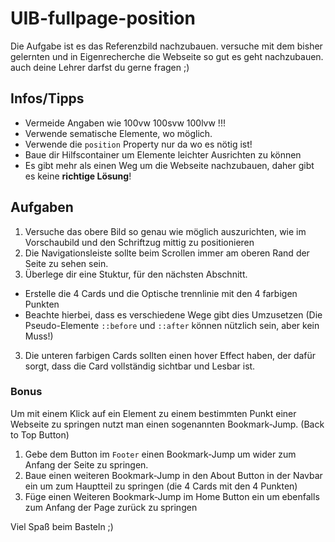# UIB-fullpage-position

Die Aufgabe ist es das Referenzbild nachzubauen. versuche mit dem bisher gelernten und in Eigenrecherche die Webseite so gut es geht nachzubauen.
auch deine Lehrer darfst du gerne fragen ;)

## Infos/Tipps

- Vermeide Angaben wie 100vw 100svw 100lvw !!!
- Verwende sematische Elemente, wo möglich.
- Verwende die `position` Property nur da wo es nötig ist!
- Baue dir Hilfscontainer um Elemente leichter Ausrichten zu können
- Es gibt mehr als einen Weg um die Webseite nachzubauen, daher gibt es keine **richtige Lösung**!

## Aufgaben

1. Versuche das obere Bild so genau wie möglich auszurichten, wie im Vorschaubild und den Schriftzug mittig zu positionieren
2. Die Navigationsleiste sollte beim Scrollen immer am oberen Rand der Seite zu sehen sein.
3. Überlege dir eine Stuktur, für den nächsten Abschnitt.
  - Erstelle die 4 Cards und die Optische trennlinie mit den 4 farbigen Punkten
  - Beachte hierbei, dass es verschiedene Wege gibt dies Umzusetzen (Die Pseudo-Elemente `::before` und `::after` können nützlich sein, aber kein Muss!)
3. Die unteren farbigen Cards sollten einen hover Effect haben, der dafür sorgt, dass die Card vollständig sichtbar und Lesbar ist.

### Bonus

Um mit einem Klick auf ein Element zu einem bestimmten Punkt einer Webseite zu springen nutzt man einen sogenannten Bookmark-Jump. (Back to Top Button)

1. Gebe dem Button im `Footer` einen Bookmark-Jump um wider zum Anfang der Seite zu springen.
2. Baue einen weiteren Bookmark-Jump in den About Button in der Navbar ein um zum Hauptteil zu springen (die 4 Cards mit den 4 Punkten)
3. Füge einen Weiteren Bookmark-Jump im Home Button ein um ebenfalls zum Anfang der Page zurück zu springen

Viel Spaß beim Basteln ;)
